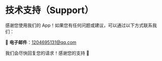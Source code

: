 # 技术支持（Support）

感谢您使用我们的 App！如果您有任何问题或建议，可以通过以下方式联系我们：

📧 **电子邮件**：1204695131@qq.com

我们会尽快回复您的请求！感谢您的支持 🎉
